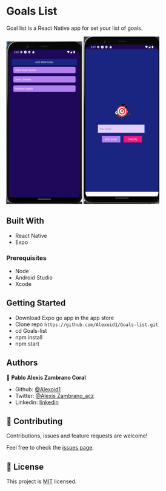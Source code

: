 # Goals List
Goal list is a React Native app for set your list of goals.

<img src="./assets/images/screen.png" width="200"/> <img src="./assets/images/screen1.png" width="200"/>


## Built With
- React Native
- Expo


### Prerequisites
- Node
- Android Studio
- Xcode

## Getting Started

- Download Expo go app in the app store
- Clone repo `https://github.com/Alexoid1/Goals-list.git`
- cd Goals-list
- npm install
- npm start



## Authors

👤 **Pablo Alexis Zambrano Coral**
- Github: [@Alexoid1](https://github.com/Alexoid1)
- Twitter: [@Alexis Zambrano_acz](https://twitter.com/pablo_acz)
- Linkedin: [linkedin](https://www.linkedin.com/in/alexzambranocoral/)

## 🤝 Contributing

Contributions, issues and feature requests are welcome!

Feel free to check the [issues page](https://github.com/Alexoid1/Goals-list/issues).


## 📝 License

This project is [MIT](./LICENSE) licensed.

